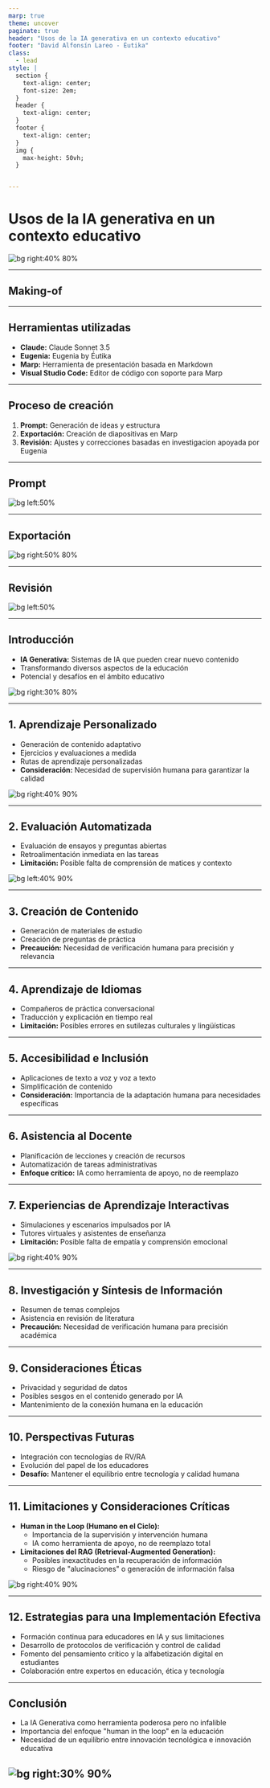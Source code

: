 ```yaml
---
marp: true
theme: uncover
paginate: true
header: "Usos de la IA generativa en un contexto educativo"
footer: "David Alfonsín Lareo - Éutika"
class:
  - lead
style: |
  section {
    text-align: center;
    font-size: 2em;
  }
  header {
    text-align: center;
  }
  footer {
    text-align: center;
  }
  img {
    max-height: 50vh;
  }


---
```


<!-- _paginate: false -->

# Usos de la IA generativa en un contexto educativo

![bg right:40% 80%](https://api.placeholder.com/generative-ai-education)

---

## Making-of


---

## Herramientas utilizadas

- **Claude:** Claude Sonnet 3.5
- **Eugenia:** Eugenia by Éutika
- **Marp:** Herramienta de presentación basada en Markdown
- **Visual Studio Code:** Editor de código con soporte para Marp

---

## Proceso de creación

1. **Prompt:** Generación de ideas y estructura
2. **Exportación:** Creación de diapositivas en Marp
3. **Revisión:** Ajustes y correcciones basadas en investigacion apoyada por Eugenia

---

## Prompt

![bg left:50%](https://raw.githubusercontent.com/dalareo/ia-generativa-educacion/main/prompt.png)

---

## Exportación

![bg right:50% 80%](https://raw.githubusercontent.com/dalareo/ia-generativa-educacion/main/marp.png)


---

## Revisión

![bg left:50%](https://raw.githubusercontent.com/dalareo/ia-generativa-educacion/main/eugenia.png)

---

## Introducción

- **IA Generativa:** Sistemas de IA que pueden crear nuevo contenido
- Transformando diversos aspectos de la educación
- Potencial y desafíos en el ámbito educativo

![bg right:30% 80%](https://raw.githubusercontent.com/dalareo/ia-generativa-educacion/main/aula-ia.jpeg)

---

## 1. Aprendizaje Personalizado

- Generación de contenido adaptativo
- Ejercicios y evaluaciones a medida
- Rutas de aprendizaje personalizadas
- **Consideración:** Necesidad de supervisión humana para garantizar la calidad

![bg right:40% 90%](https://api.placeholder.com/personalized-learning)

---

## 2. Evaluación Automatizada

- Evaluación de ensayos y preguntas abiertas
- Retroalimentación inmediata en las tareas
- **Limitación:** Posible falta de comprensión de matices y contexto

![bg left:40% 90%](https://api.placeholder.com/automated-grading)

---

## 3. Creación de Contenido

- Generación de materiales de estudio
- Creación de preguntas de práctica
- **Precaución:** Necesidad de verificación humana para precisión y relevancia

---

## 4. Aprendizaje de Idiomas

- Compañeros de práctica conversacional
- Traducción y explicación en tiempo real
- **Limitación:** Posibles errores en sutilezas culturales y lingüísticas

---

## 5. Accesibilidad e Inclusión

- Aplicaciones de texto a voz y voz a texto
- Simplificación de contenido
- **Consideración:** Importancia de la adaptación humana para necesidades específicas

---

## 6. Asistencia al Docente

- Planificación de lecciones y creación de recursos
- Automatización de tareas administrativas
- **Enfoque crítico:** IA como herramienta de apoyo, no de reemplazo

---

## 7. Experiencias de Aprendizaje Interactivas

- Simulaciones y escenarios impulsados por IA
- Tutores virtuales y asistentes de enseñanza
- **Limitación:** Posible falta de empatía y comprensión emocional

![bg right:40% 90%](https://api.placeholder.com/interactive-learning)

---

## 8. Investigación y Síntesis de Información

- Resumen de temas complejos
- Asistencia en revisión de literatura
- **Precaución:** Necesidad de verificación humana para precisión académica

---

## 9. Consideraciones Éticas

- Privacidad y seguridad de datos
- Posibles sesgos en el contenido generado por IA
- Mantenimiento de la conexión humana en la educación

---

## 10. Perspectivas Futuras

- Integración con tecnologías de RV/RA
- Evolución del papel de los educadores
- **Desafío:** Mantener el equilibrio entre tecnología y calidad humana

---

## 11. Limitaciones y Consideraciones Críticas

- **Human in the Loop (Humano en el Ciclo):**
  - Importancia de la supervisión y intervención humana
  - IA como herramienta de apoyo, no de reemplazo total
- **Limitaciones del RAG (Retrieval-Augmented Generation):**
  - Posibles inexactitudes en la recuperación de información
  - Riesgo de "alucinaciones" o generación de información falsa

![bg right:40% 90%](https://api.placeholder.com/interactive-learning)

---

## 12. Estrategias para una Implementación Efectiva

- Formación continua para educadores en IA y sus limitaciones
- Desarrollo de protocolos de verificación y control de calidad
- Fomento del pensamiento crítico y la alfabetización digital en estudiantes
- Colaboración entre expertos en educación, ética y tecnología

---

## Conclusión

- La IA Generativa como herramienta poderosa pero no infalible
- Importancia del enfoque "human in the loop" en la educación
- Necesidad de un equilibrio entre innovación tecnológica e innovación educativa

![bg right:30% 90%](https://api.placeholder.com/ai-human-balance)
---

<!-- Esta diapositiva solo aparecerá en las notas del presentador -->
<!-- 
Notas del Presentador:

- Enfatizar la importancia del juicio humano en la aplicación de IA en educación
- Discutir casos reales donde la verificación humana fue crucial
- Fomentar un debate sobre cómo mantener la calidad educativa en la era de la IA
-->
